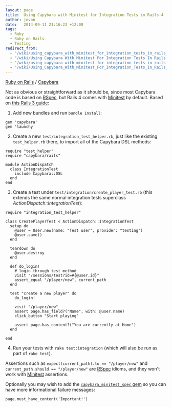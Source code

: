 ```yaml
---
layout: page
title:  Using Capybara with Minitest for Integration Tests in Rails 4
author: jevon
date:   2014-09-11 21:16:23 +12:00
tags:
  - Ruby
  - Ruby on Rails
  - Testing
redirect_from:
  - "/wiki/using_capybara_with_minitest_for_integration_tests_in_rails_4"
  - "/wiki/Using Capybara With Minitest For Integration Tests In Rails 4"
  - "/wiki/using capybara with minitest for integration tests in rails 4"
  - "/wiki/Using_Capybara_With_Minitest_For_Integration_Tests_In_Rails_4"
---
```


[Ruby on Rails](Ruby_on_Rails.md) / [Capybara](capybara.md)

Not as obvious or straightforward as it should be, since most Capybara code is based on [RSpec](rspeC.md), but Rails 4 comes with [Minitest](miniTest.md) by default. Based on <a href="http://techiferous.com/2010/04/using-capybara-in-rails-3/">this Rails 3 guide</a>:

1. Add new bundles and run `bundle install`:

```
gem 'capybara'
gem 'launchy'
```

2. Create a new `test/integration_test_helper.rb`, just like the existing `test_helper.rb` there, to import all of the Capybara DSL methods:

```
require "test_helper"
require "capybara/rails"

module ActionDispatch
  class IntegrationTest
    include Capybara::DSL
  end
end
```

3. Create a test under `test/integration/create_player_test.rb` (this extends the same normal integration tests superclass _ActionDispatch::IntegrationTest_):

```
require "integration_test_helper"

class CreatePlayerTest < ActionDispatch::IntegrationTest
  setup do
    @user = User.new(name: "Test user", provider: "testing")
    @user.save()
  end

  teardown do
    @user.destroy
  end

  def do_login!
    # login through test method
    visit "/sessions/test?id=#{@user.id}"
    assert_equal "/player/new", current_path
  end

  test "create a new player" do
    do_login!

    visit "/player/new"
    assert page.has_field?("Name", with: @user.name)
    click_button "Start playing"

    assert page.has_content?("You are currently at Home")
  end

end
```

4. Run your tests with `rake test:integration` (which will also be run as part of `rake test`).

Assertions such as `expect(current_path).to == "/player/new"` and `current_path.should == "/player/new"` are [RSpec](rspeC.md) idioms, and they won't work with <a href="http://ruby-doc.org/stdlib-2.1.1/libdoc/test/unit/rdoc/Test/Unit/Assertions.html">[Minitest](miniTest.md) assertions</a>.

Optionally you may wish to add the <a href="https://github.com/ordinaryzelig/capybara_minitest_spec">`capybara_minitest_spec` gem</a> so you can have more informational failure messages:

```
page.must_have_content('Important!')
```
